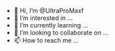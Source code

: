 - 👋 Hi, I’m @UltraProMaxf
- 👀 I’m interested in ...
- 🌱 I’m currently learning ...
- 💞️ I’m looking to collaborate on ...
- 📫 How to reach me ...

<!---
UltraProMaxf/UltraProMaxf is a ✨ special ✨ repository because its `README.md` (this file) appears on your GitHub profile.
You can click the Preview link to take a look at your changes.
--->
